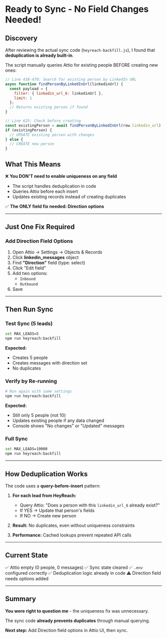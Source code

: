 # Ready to Sync - No Field Changes Needed!

## Discovery

After reviewing the actual sync code (`heyreach-backfill.js`), I found that **deduplication is already built-in**.

The script manually queries Attio for existing people BEFORE creating new ones:

```javascript
// Line 438-470: Search for existing person by LinkedIn URL
async function findPersonByLinkedInUrl(linkedinUrl) {
  const payload = {
    filter: { linkedin_url_6: linkedinUrl },
    limit: 1
  };
  // Returns existing person if found
}

// Line 625: Check before creating
const existingPerson = await findPersonByLinkedInUrl(row.linkedin_url);
if (existingPerson) {
  // UPDATE existing person with changes
} else {
  // CREATE new person
}
```

## What This Means

❌ **You DON'T need to enable uniqueness on any field**
- The script handles deduplication in code
- Queries Attio before each insert
- Updates existing records instead of creating duplicates

✅ **The ONLY field fix needed: Direction options**

---

## Just One Fix Required

### Add Direction Field Options

1. Open Attio → Settings → Objects & Records
2. Click **linkedin_messages** object
3. Find **"Direction"** field (type: select)
4. Click "Edit field"
5. Add two options:
   - `Inbound`
   - `Outbound`
6. Save

---

## Then Run Sync

### Test Sync (5 leads)
```bash
set MAX_LEADS=5
npm run heyreach:backfill
```

**Expected:**
- Creates 5 people
- Creates messages with direction set
- No duplicates

### Verify by Re-running
```bash
# Run again with same settings
npm run heyreach:backfill
```

**Expected:**
- Still only 5 people (not 10)
- Updates existing people if any data changed
- Console shows "No changes" or "Updated" messages

### Full Sync
```bash
set MAX_LEADS=10000
npm run heyreach:backfill
```

---

## How Deduplication Works

The code uses a **query-before-insert** pattern:

1. **For each lead from HeyReach:**
   - Query Attio: "Does a person with this `linkedin_url_6` already exist?"
   - If YES → Update that person's fields
   - If NO → Create new person

2. **Result:** No duplicates, even without uniqueness constraints

3. **Performance:** Cached lookups prevent repeated API calls

---

## Current State

✅ Attio empty (0 people, 0 messages)
✅ Sync state cleared
✅ `.env` configured correctly
✅ Deduplication logic already in code
⚠️ Direction field needs options added

---

## Summary

**You were right to question me** - the uniqueness fix was unnecessary.

The sync code **already prevents duplicates** through manual querying.

**Next step:** Add Direction field options in Attio UI, then sync.

